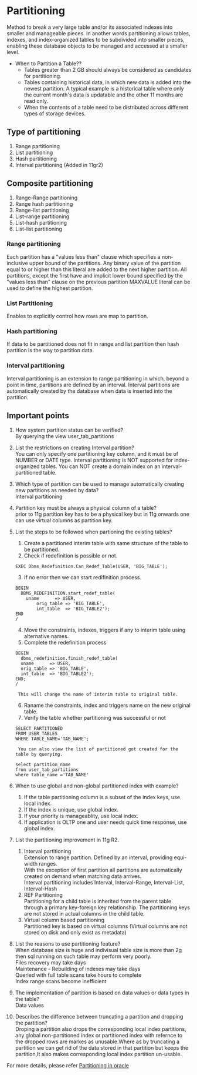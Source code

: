 # Partitioning

Method to break a very large table and/or its associated indexes into smaller and manageable pieces.
In another words partitioning allows tables, indexes, and index-organized tables to be subdivided into smaller pieces, 
enabling these database objects to be managed and accessed at a smaller level.

* When to Partition a Table??  
  * Tables greater than 2 GB should always be considered as candidates for partitioning.
  * Tables containing historical data, in which new data is added into the newest partition. A typical example is a historical table where only the current month's data is updatable and the other 11 months are read only.
  * When the contents of a table need to be distributed across different types of storage devices.
  
## Type of partitioning
1. Range partitioning
2. List partitioning
3. Hash partitioning
4. Interval partitioning (Added in 11gr2)

## Composite partitioning
1. Range-Range partitioning
2. Range hash partitioning
3. Range-list partitioning
4. List-range partitioning
5. List-hash partitioning
6. List-list partitioning

### Range partitioning  
Each partition has a "values less than" clause which specifies a non-inclusive upper bound of the partitions.
Any binary value of the partition equal to or higher than this literal are added to the next higher partition.
All partitions, except the first have and implicit lower bound specified by the "values less than" clause on the previous partition
MAXVALUE literal can be used to define the highest partition.

### List Partitioning  
Enables to explicitly control how rows are map to partition.

### Hash partitioning  
If data to be partitioned does not fit in range and list partition then hash partition is the way to partition data.

### Interval partitioning
Interval partitioning is an extension to range partitioning in which, beyond a point in time, partitions are defined by an interval. Interval partitions are automatically created by the database when data is inserted into the partition.

## Important points
1. How system partition status can be verified?  
   By querying the view user_tab_partitions

2. List the restrictions on creating Interval partition?  
   You can only specify one partitioning key column, and it must be of NUMBER or DATE type.
   Interval partitioning is NOT supported for index-organized tables.
   You can NOT create a domain index on an interval-partitioned table.

3. Which type of partition can be used to manage automatically creating new partitions as needed by data?  
   Interval partitioning   

4. Partition key must be always a physical column of a table?  
   prior to 11g partition key has to be a physical key but in 11g onwards one can use virtual columns as partition key.

5. List the steps to be followed when partioning the existing tables?  
    1. Create a partitioned interim table with same structure of the table to be partitioned.
    2. Check if redefinition is possible or not.
	```
	EXEC Dbms_Redefinition.Can_Redef_Table(USER, 'BIG_TABLE');
	```
    3. If no error then we can start redifinition process.
	```
	BEGIN
	  DBMS_REDEFINITION.start_redef_table(
	  	uname      => USER,        
	        orig_table => 'BIG_TABLE',
	        int_table  => 'BIG_TABLE2');
	END
	/
 	```
    4. Move the constraints, indexes, triggers if any to interim table using alternative names.
    5. Complete the redefinition process
	```
	BEGIN
  	  dbms_redefinition.finish_redef_table(
	  uname      => USER,        
	  orig_table => 'BIG_TABLE',
	  int_table  => 'BIG_TABLE2');
	END;
	/
 	```
      	This will change the name of interim table to original table.
    6. Raname the constraints, index and triggers name on the new original table.  
    7. Verify the table whether partitioning was successful or not
 	```
	SELECT PARTITIONED
	FROM USER_TABLES
	WHERE TABLE_NAME='TAB_NAME';
 	```
      	You can also view the list of partitioned got created for the table by querying.
	```
	select partition_name
	from user_tab_partitions
	where table_name ='TAB_NAME'
	```
6. When to use global and non-global partitioned index with example?  
    1. If the table partitioning column is a subset of the index keys, use local index.
    2. If the index is unique, use global index.
    3. If your priority is manageablity, use local index.
    4. If application is OLTP one and user needs quick time response, use global index.

7. List the partitioning improvement in 11g R2.  
    1. Interval partitioning  
       Extension to range partition. Defined by an interval, providing equi-width ranges.  
       With the exception of first partition all partitions are automatically created on demand when matching data arrives.  
       Interval partitioning includes Interval, Interval-Range, Interval-List, Interval-Hash
    2. REF Partitioning  
       Partitioning for a child table is inherited from the parent table through a primary key-foreign key relationship.
       The partitioning keys are not stored in actual columns in the child table.
    3. Virtual column based partitioning  
       Partitioned key is based on virtual columns (Virtual columns are not stored on disk and only exist as metadata)

8. List the reasons to use partitioning feature?  
   When database size is huge and indivisual table size is more than 2g then sql running on such table may perform very poorly.  
   Files recovery may take days  
   Maintenance - Rebuilding of indexes may take days  
   Queried with full table scans take hours to complete  
   Index range scans become inefficient  

9. The implementation of partition is based on data values or data types in the table?  
   Data values

10. Describes the difference between truncating a partition and dropping the partition?  
    Droping a partition also drops the corresponding local index partitions, any global non-partitioned index or partitioned index with refernce to the dropped rows are markes as unusable.Where as by truncating a partition we can get rid of the data stored in that partition but keeps the partition,It also makes corresponding local index partition un-usable.  
    
For more details, please refer [Partitioning in oracle](https://www.oracle.com/technetwork/database/options/partitioning/overview/index.html)
